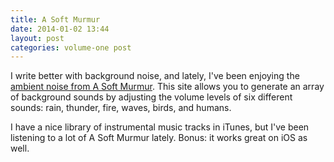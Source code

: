 ```yaml
---
title: A Soft Murmur
date: 2014-01-02 13:44
layout: post
categories: volume-one post
---
```

I write better with background noise, and lately, I've been enjoying the [ambient noise from A Soft Murmur](http://asoftmurmur.com). This site allows you to generate an array of background sounds by adjusting the volume levels of six different sounds: rain, thunder, fire, waves, birds, and humans.

I have a nice library of instrumental music tracks in iTunes, but I've been listening to a lot of A Soft Murmur lately. Bonus: it works great on iOS as well.